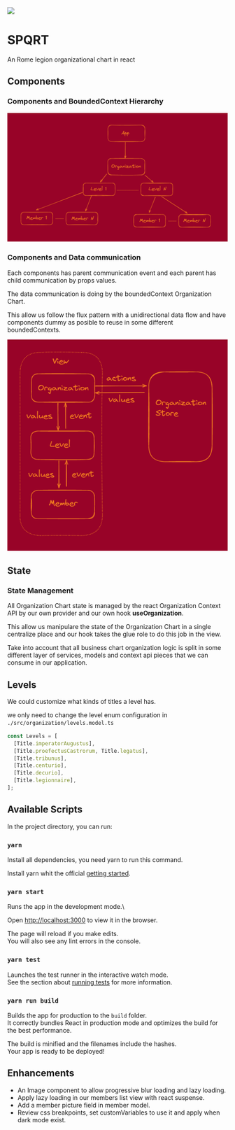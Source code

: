 <img src="./src/logo.png" width="200">

# SPQRT

An Rome legion organizational chart in react

## Components
### Components and BoundedContext Hierarchy

<img src="./readme/images/components.png" width="800">

### Components and Data communication

Each components has parent communication event and each parent has child communication by props values.

The data communication is doing by the boundedContext Organization Chart.

This allow us follow the flux pattern with a unidirectional data flow and have components dummy as posible to reuse in some different boundedContexts.

<img src="./readme/images/store.png" width="800">

## State
### State Management

All Organization Chart state is managed by the react Organization Context API by our own provider and our own hook **useOrganization**.

This allow us manipulare the state of the Organization Chart in a single centralize place and our hook takes the glue role to do this job in the view.

Take into account that all business chart organization logic is split in some different layer of services, models and context api pieces that we can consume in our application.

## Levels

We could customize  what kinds of titles a level has.

we only need to change the level enum configuration in `./src/organization/levels.model.ts`

```typescript
const Levels = [
  [Title.imperatorAugustus],
  [Title.proefectusCastrorum, Title.legatus],
  [Title.tribunus],
  [Title.centurio],
  [Title.decurio],
  [Title.legionnaire],
];
```

## Available Scripts

In the project directory, you can run:

### `yarn`

Install all dependencies, you need yarn to run this command.

Install yarn whit the official [getting started](https://yarnpkg.com/getting-started/install).

### `yarn start`

Runs the app in the development mode.\

Open [http://localhost:3000](http://localhost:3000) to view it in the browser.

The page will reload if you make edits.\
You will also see any lint errors in the console.

### `yarn test`

Launches the test runner in the interactive watch mode.\
See the section about [running tests](https://facebook.github.io/create-react-app/docs/running-tests) for more information.

### `yarn run build`

Builds the app for production to the `build` folder.\
It correctly bundles React in production mode and optimizes the build for the best performance.

The build is minified and the filenames include the hashes.\
Your app is ready to be deployed!

## Enhancements

- An Image component to allow progressive blur loading and lazy loading.
- Apply lazy loading in our members list view with react suspense.
- Add a member picture field in member model.
- Review css breakpoints, set customVariables to use it and apply when dark mode exist.
